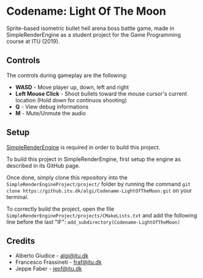 # Codename: Light Of The Moon
Sprite-based isometric bullet hell arena boss battle game, made in SimpleRenderEngine as a student project for the Game Programming course at ITU (2019).


## Controls
The controls during gameplay are the following:

* **WASD** - Move player up, down, left and right
* **Left Mouse Click** - Shoot bullets toward the mouse cursor's current location (Hold down for continuos shooting)
* **Q** - View debug informations
* **M** - Mute/Unmute the audio

## Setup
[SimpleRenderEngine](https://github.com/mortennobel/SimpleRenderEngineProject) is required in order to build this project.  

To build this project in SimpleRenderEngine, first setup the engine as described in its GitHub page.  

Once done, simply clone this repository into the `SimpleRenderEngineProject/project/` folder by running the command `git clone https://github.itu.dk/algi/Codename-LightOfTheMoon.git` on your terminal.  

To correctly build the project, open the file `SimpleRenderEngineProject/projects/CMakeLists.txt` and add the following line before the last "IF": `add_subdirectory(Codename-LightOfTheMoon)`  


## Credits
* Alberto Giudice - [algi@itu.dk](algi@itu.dk)
* Francesco Frassineti - [fraf@itu.dk](fraf@itu.dk)
* Jeppe Faber - [jepf@itu.dk](mailto:jepf@itu.dk)